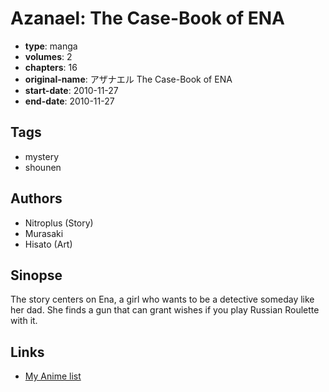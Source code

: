 # Azanael: The Case-Book of ENA

-   **type**: manga
-   **volumes**: 2
-   **chapters**: 16
-   **original-name**: アザナエル The Case-Book of ENA
-   **start-date**: 2010-11-27
-   **end-date**: 2010-11-27

## Tags

-   mystery
-   shounen

## Authors

-   Nitroplus (Story)
-   Murasaki
-   Hisato (Art)

## Sinopse

The story centers on Ena, a girl who wants to be a detective someday like her dad. She finds a gun that can grant wishes if you play Russian Roulette with it.

## Links

-   [My Anime list](https://myanimelist.net/manga/65831/Azanael__The_Case-Book_of_ENA)
